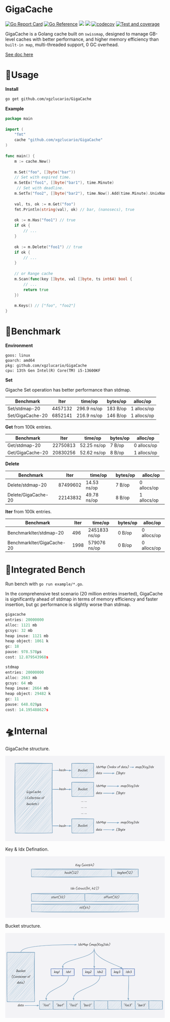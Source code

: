 # GigaCache

[![Go Report Card](https://goreportcard.com/badge/github.com/xgzlucario/GigaCache)](https://goreportcard.com/report/github.com/xgzlucario/GigaCache) [![Go Reference](https://pkg.go.dev/badge/github.com/xgzlucario/GigaCache.svg)](https://pkg.go.dev/github.com/xgzlucario/GigaCache) ![](https://img.shields.io/badge/go-1.21.0-orange.svg) ![](https://img.shields.io/github/languages/code-size/xgzlucario/GigaCache.svg) [![codecov](https://codecov.io/gh/xgzlucario/GigaCache/graph/badge.svg?token=yC1xELYaM2)](https://codecov.io/gh/xgzlucario/GigaCache) [![Test and coverage](https://github.com/xgzlucario/GigaCache/actions/workflows/rotom.yml/badge.svg)](https://github.com/xgzlucario/GigaCache/actions/workflows/rotom.yml)

GigaCache is a Golang cache built on `swissmap`, designed to manage GB-level caches with better performance, and higher memory efficiency than `built-in map`, multi-threaded support, 0 GC overhead.

[See doc here](https://www.yuque.com/1ucario/devdoc/ntyyeekkxu8apngd?singleDoc)

# 🚗Usage

**Install**

```bash
go get github.com/xgzlucario/GigaCache
```

**Example**

```go
package main

import (
    "fmt"
    cache "github.com/xgzlucario/GigaCache"
)

func main() {
    m := cache.New()

    m.Set("foo", []byte("bar"))
    // Set with expired time.
    m.SetEx("foo1", []byte("bar1"), time.Minute)
     // Set with deadline.
    m.SetTx("foo2", []byte("bar2"), time.Now().Add(time.Minute).UnixNano())

    val, ts, ok := m.Get("foo")
    fmt.Println(string(val), ok) // bar, (nanosecs), true

    ok := m.Has("foo1") // true
    if ok { 
        // ...
    }

    ok := m.Delete("foo1") // true
    if ok { 
        // ...
    }

    // or Range cache
    m.Scan(func(key []byte, val []byte, ts int64) bool {
        // ...
        return true
    })

    m.Keys() // ["foo", "foo2"]
}
```

# 🚀Benchmark

**Environment**

```
goos: linux
goarch: amd64
pkg: github.com/xgzlucario/GigaCache
cpu: 13th Gen Intel(R) Core(TM) i5-13600KF
```

**Set**

Gigache Set operation has better performance than stdmap.

| Benchmark        | Iter    | time/op     | bytes/op | alloc/op    |
| ---------------- | ------- | ----------- | -------- | ----------- |
| Set/stdmap-20    | 4457132 | 296.9 ns/op | 183 B/op | 1 allocs/op |
| Set/GigaCache-20 | 6852141 | 216.9 ns/op | 146 B/op | 1 allocs/op |

**Get** from 100k entries.

| Benchmark        | Iter     | time/op     | bytes/op | alloc/op    |
| ---------------- | -------- | ----------- | -------- | ----------- |
| Get/stdmap-20    | 22750813 | 52.25 ns/op | 7 B/op   | 0 allocs/op |
| Get/GigaCache-20 | 20830256 | 52.62 ns/op | 8 B/op   | 1 allocs/op |

**Delete**

| Benchmark              | Iter     | time/op     | bytes/op | alloc/op    |
| ---------------------- | -------- | ----------- | -------- | ----------- |
| Delete/stdmap-20       | 87499602 | 14.53 ns/op |	7 B/op	 | 0 allocs/op |
| Delete/GigaCache-20    | 22143832 | 49.78 ns/op |	8 B/op	 | 1 allocs/op |

**Iter** from 100k entries.

| Benchmark                   | Iter     | time/op       | bytes/op | alloc/op    |
| --------------------------- | -------- | ------------- | -------- | ----------- |
| BenchmarkIter/stdmap-20     |      496 | 2451833 ns/op |	 0 B/op	| 0 allocs/op |
| BenchmarkIter/GigaCache-20  |     1998 |  579076 ns/op |	 0 B/op | 0 allocs/op |

# 🎢Integrated Bench

Run bench with `go run example/*.go`.

In the comprehensive test scenario (20 million entries inserted), GigaCache is significantly ahead of stdmap in terms of memory efficiency and faster insertion, but gc performance is slightly worse than stdmap.

```go
gigacache
entries: 20000000
alloc: 1121 mb
gcsys: 32 mb
heap inuse: 1121 mb
heap object: 1061 k
gc: 18
pause: 978.578µs
cost: 12.879543968s
```

```go
stdmap
entries: 20000000
alloc: 2663 mb
gcsys: 64 mb
heap inuse: 2664 mb
heap object: 29482 k
gc: 11
pause: 648.029µs
cost: 14.195488627s
```

# 🛸Internal

GigaCache structure.

![p1](p1.png)

Key & Idx Defination.

![p2](p2.png)

Bucket structure.

![p3](p3.png)
